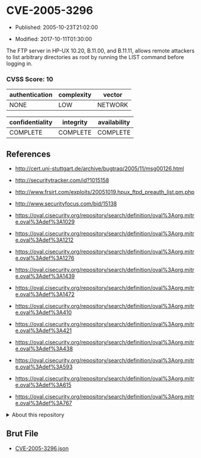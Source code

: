 # CVE-2005-3296

- Published: 2005-10-23T21:02:00

- Modified: 2017-10-11T01:30:00

The FTP server in HP-UX 10.20, B.11.00, and B.11.11, allows remote attackers to list arbitrary directories as root by running the LIST command before logging in.

### CVSS Score: **10**

| authentication | complexity | vector |
| --- | --- | --- |
| NONE | LOW | NETWORK |

| confidentiality | integrity | availability |
| --- | --- | --- |
| COMPLETE | COMPLETE | COMPLETE |

## References

* http://cert.uni-stuttgart.de/archive/bugtraq/2005/11/msg00126.html

* http://securitytracker.com/id?1015158

* http://www.frsirt.com/exploits/20051019.hpux_ftpd_preauth_list.pm.php

* http://www.securityfocus.com/bid/15138

* https://oval.cisecurity.org/repository/search/definition/oval%3Aorg.mitre.oval%3Adef%3A1029

* https://oval.cisecurity.org/repository/search/definition/oval%3Aorg.mitre.oval%3Adef%3A1212

* https://oval.cisecurity.org/repository/search/definition/oval%3Aorg.mitre.oval%3Adef%3A1276

* https://oval.cisecurity.org/repository/search/definition/oval%3Aorg.mitre.oval%3Adef%3A1439

* https://oval.cisecurity.org/repository/search/definition/oval%3Aorg.mitre.oval%3Adef%3A1472

* https://oval.cisecurity.org/repository/search/definition/oval%3Aorg.mitre.oval%3Adef%3A410

* https://oval.cisecurity.org/repository/search/definition/oval%3Aorg.mitre.oval%3Adef%3A421

* https://oval.cisecurity.org/repository/search/definition/oval%3Aorg.mitre.oval%3Adef%3A438

* https://oval.cisecurity.org/repository/search/definition/oval%3Aorg.mitre.oval%3Adef%3A593

* https://oval.cisecurity.org/repository/search/definition/oval%3Aorg.mitre.oval%3Adef%3A615

* https://oval.cisecurity.org/repository/search/definition/oval%3Aorg.mitre.oval%3Adef%3A767

<details>
<summary>About this repository</summary> 

  This repository is part of the project [Live Hack CVE](https://github.com/Live-Hack-CVE). Main website can be found [www.live-hack.org](https://www.live-hack.org) 
  
  Made by [Sn0wAlice](https://github.com/Sn0wAlice) for the people that care about security and need to have a feed of the latest CVEs. Hope you enjoy it, don't forget to star the repo and follow me on [Twitter](https://twitter.com/Sn0wAlice) and [Github](https://github.com/Sn0wAlice). And that is my [personnal website](https://www.alice-snow.me/)

  - [Home Page](https://github.com/Live-Hack-CVE)
  - [Framework](https://github.com/Live-Hack-CVE/cve-framework)
  - [CVE database](https://github.com/Live-Hack-CVE/full_database)
  - [Changelog](https://github.com/Live-Hack-CVE/Changelog)
</details>

## Brut File

* [CVE-2005-3296.json](https://raw.githubusercontent.com/Live-Hack-CVE/full_database/main/cves/2005/CVE-2005-3296.json)

